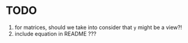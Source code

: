 TODO
====

1. for matrices, should we take into consider that `y` might be a view?!
2. include equation in README ???
